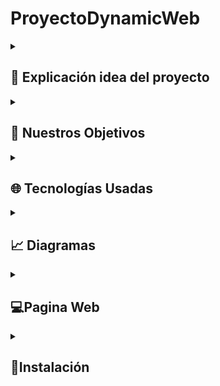 ﻿# ProyectoDynamicWeb
<details>
    <summary><h2>📖 Explicación idea del proyecto</h2></summary>
    <a>Dynamic es una plataforma integral para la gestión de gimnasios, que unifica el control de
    usuarios, rutinas, dietas y pagos en un solo entorno. Su objetivo es optimizar la administración
    diaria, automatizar procesos clave y brindar un servicio personalizado, fomentando la eficiencia y el
    crecimiento de cada centro deportivo.</a>
</details>
<details>
    <summary><h2>🎯 Nuestros Objetivos</h2></summary>
    <a>Nuestros objetivos son darles facilidades a tanto los usuarios de los gimnasios como a los dueños de estos ofrenciendoles una página web donde se pueda llevar todo lo necesario para que el administrador pueda ver quienes estan registrados en su gimnasio, si los pagos estan en orden, que tipo de suscripción tienen, como contactarles y como crear diferentes rutinas para que esten disponibles para sus usuarios.
    Con esto Ayudariamos a los gimnasios más locales que no suelen tener una propia pagina web o un gestor donde guardar todos estos datos, dandoles una manera de hacerlo y al mismo tiempo ayudando a los usuarios con diferentes</a>
</details>
<details>
    <summary><h2>🌐 Tecnologías Usadas</h2></summary>
    <a>Utilizaremos react y vite para facilitarnos el desarrollo y poder ver los cambios que hagamos en tiempo real y en el backend 
    decidimos utilizar firebase por sus herramientas gratuitas que nos permiten crear el dominio web y bases de datos no relacionales.</a>
</details>
<details>
    <summary><h2>📈 Diagramas</h2></summary>
    <a href="https://www.canva.com/design/DAF7QhNSNLg/xuaRNatKjxx4wn6DHKLrEQ/view?utm_content=DAF7QhNSNLg&utm_campaign=designshare&utm_medium=link2&utm_source=uniquelinks&utlId=hdf66cafbeb">Enlace al canvas con los diagramas</a> 
</details>
<details>
    <summary><h2>💻Pagina Web</h2></summary>
    <details>
        <summary><h3>💭Mockup</h3></summary>
        <a href="https://www.figma.com/design/4VEqATXZkTb95c7QRcIttZ/Dynamic-(MockUp)?node-id=0-1&t=6fiMCFZOiL2F2kwB-1">Enlace al figma con el mockup</a>
    </details>
    <details>
        <summary><h3>🎨Paleta De Colores</h3></summary>
        <img src="https://i.ibb.co/gbyzdsF3/imagen-2025-02-17-084715883.png"/>
    </details>
    <details>
        <summary><h3>👀Logo</h3></summary>
        <img src="https://i.ibb.co/YBCRLwmp/imagen-2025-02-17-081418111.png"/>
    </details>
    <details>
        <summary><h3>🔗Funcionalidades Web</h3></summary>
        <a>Como hemos comentado antes, esta pagina web queremos que sirva para los trabajadores de gimnasios para poder llevar los datos de sus usuarios y otras facilidades como crear rutinas de manera sencilla y accesible para cualquiera.</a>
    </details>
    <details>
        <summary><h3>Linear</h3></summary>
        <a href="https://linear.app/dynamic-hsm/join/2d9c475f9ecb161a43c2871244ee8af0?s=6">Enlace para entrar al linear</a>
    </details>
</details>
<details>
    <summary><h2>💾​Instalación</h2></summary>
    <a>Cuando descargue el archivo zip, en la zona donde lo extraeremos entraremos en la carpeta de App_Web y haremos el siguiente comando en la terminal de windows "npm install vite". Luego de esto solo tendremos que hacer npm run dev y entonces en el local nos tendra una pagina preparada que es http://localhost:5173/. Dentro de esta pagina estara todo el proyecto y ya sera interactivo sin ningun problema.</a>
</details>
